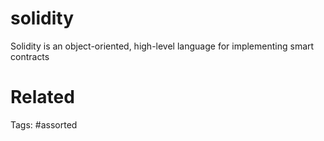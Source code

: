 # solidity
Solidity is an object-oriented, high-level language for implementing smart contracts

# Related

Tags:
    #assorted
